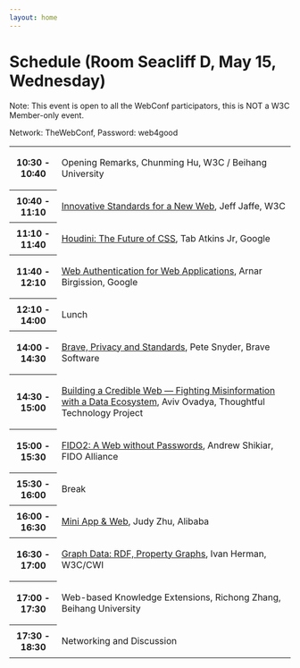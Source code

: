 ```yaml
---
layout: home
---
```


# Schedule (Room Seacliff D, May 15, Wednesday)
<p>Note: This event is open to all the WebConf participators, this is NOT a W3C Member-only event. </p>
<p>Network: TheWebConf,  Password: web4good</p>
<table class="zebra">
    <tr>
        <th>10:30 - 10:40</th>
        <td>
            <p class="session-title">Opening Remarks, Chunming Hu, W3C / Beihang University</p>
        </td>
    </tr>
    <tr>
        <th>10:40 - 11:10</th>
        <td>
            <p class="session-title"><a href="speakers.html#jeff">Innovative Standards for a New Web</a>, Jeff Jaffe, W3C</p>
        </td>
    </tr>
    <tr>
        <th>11:10 - 11:40</th>
        <td>
            <p class="session-title"><a href="speakers.html#tab">Houdini: The Future of CSS</a>, Tab Atkins Jr, Google</p>
        </td>
    </tr>
    <tr>
        <th>11:40 - 12:10</th>
        <td>
            <p class="session-title"><a href="speakers.html#arnar">Web Authentication for Web Applications</a>, Arnar Birgission, Google</p>
        </td>
    </tr>
    <tr>
        <th>12:10 - 14:00</th>
        <td>
            <p class="session-title">Lunch</p>
        </td>
    </tr>
    <tr>
        <th>14:00 - 14:30</th>
        <td>
            <p class="session-title"><a href="speakers.html#pete">Brave, Privacy and Standards</a>, Pete Snyder, Brave Software</p>
        </td>
    </tr>
    <tr>
        <th>14:30 - 15:00</th>
        <td>
            <p class="session-title"><a href="speakers.html#aviv">Building a Credible Web — Fighting Misinformation with a Data Ecosystem</a>, Aviv Ovadya, Thoughtful Technology Project</p>
        </td>
    </tr>
    <tr>
        <th>15:00 - 15:30</th>
        <td>
            <p class="session-title"><a href="speakers.html#andrew">FIDO2: A Web without Passwords</a>, Andrew Shikiar, FIDO Alliance</p>
        </td>
    </tr>
    <tr>
        <th>15:30 - 16:00</th>
        <td>
            <p class="session-title">Break</p>
        </td>
    </tr>
    <tr>
        <th>16:00 - 16:30</th>
        <td>
            <p class="session-title"><a href="speakers.html#judy">Mini App & Web</a>, Judy Zhu, Alibaba</p>
        </td>
    </tr>
    <tr>
        <th>16:30 - 17:00</th>
        <td>
            <p class="session-title"><a href="speakers.html#ivan">Graph Data: RDF, Property Graphs</a>, Ivan Herman, W3C/CWI</p>
        </td>
    </tr>
    <tr>
        <th>17:00 - 17:30</th>
        <td>
            <p class="session-title">Web-based Knowledge Extensions, Richong Zhang, Beihang University</p>
        </td>
    </tr>
    <tr>
        <th>17:30 - 18:30</th>
        <td>
            <p class="session-title">Networking and Discussion</p>
        </td>
    </tr>
    </table>
